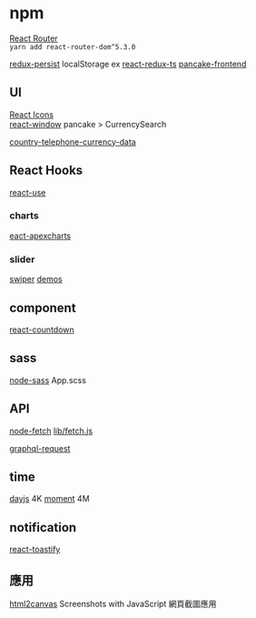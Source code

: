 # npm

[React Router](https://reactrouter.com/docs/en/v6/getting-started/installation#create-react-app)  
`yarn add react-router-dom^5.3.0`



[redux-persist](https://github.com/rt2zz/redux-persist) localStorage
ex [react-redux-ts](https://github.com/JacobHsu/react-redux-ts) [pancake-frontend](https://github.com/pancakeswap/pancake-frontend/blob/develop/src/state/index.ts)

## UI

[React Icons](https://react-icons.github.io/react-icons)   
[react-window](https://www.npmjs.com/package/react-window) pancake > CurrencySearch  

[country-telephone-currency-data](https://www.npmjs.com/package/country-telephone-currency-data)  

## React Hooks

[react-use](https://github.com/streamich/react-use)

### charts

[eact-apexcharts](https://www.npmjs.com/package/react-apexcharts)  

### slider 

[swiper](https://www.npmjs.com/package/swiper) [demos](https://swiperjs.com/demos)

## component 

[react-countdown](https://www.npmjs.com/package/react-countdown)  

## sass

[node-sass](https://www.npmjs.com/package/node-sass)
App.scss

## API

[node-fetch](https://www.npmjs.com/package/node-fetch) [lib/fetch.js](https://github.com/AmbireTech/wallet/blob/main/src/lib/fetch.js)  

[graphql-request](https://www.npmjs.com/package/graphql-request)

## time

[dayjs](https://www.npmjs.com/package/dayjs) 4K [moment](https://www.npmjs.com/package/moment) 4M

## notification

[react-toastify](https://www.npmjs.com/package/react-toastify)  

## 應用

[html2canvas](https://html2canvas.hertzen.com/) Screenshots with JavaScript 網頁截圖應用

